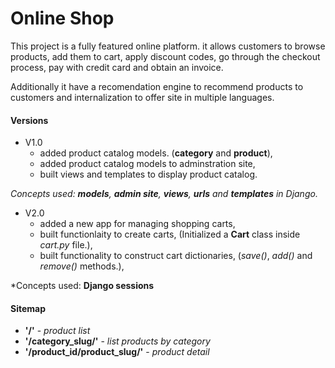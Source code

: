 # Online Shop

This project is a fully featured online platform. it allows customers to browse products, add them to cart, apply discount codes, go through the checkout process, pay with credit card and obtain an invoice.

Additionally it have a recomendation engine to recommend products to customers and internalization to offer site in multiple languages.

#### Versions

- V1.0
  - added product catalog models. (**category** and **product**),
  - added product catalog models to adminstration site,
  - built views and templates to display product catalog.

*Concepts used: **models**, **admin site**, **views**, **urls** and **templates** in Django.*

- V2.0
  - added a new app for managing shopping carts,
  - built functionlaity to create carts, (Initialized a **Cart** class inside *cart.py* file.),
  - built functionality to construct cart dictionaries, (*save()*, *add()* and *remove()* methods.),

*Concepts used: **Django sessions**

#### Sitemap

- **'/'** - *product list*
- **'/category_slug/'** - *list products by category*
- **'/product_id/product_slug/'** - *product detail*
